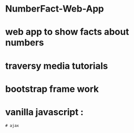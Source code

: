 # NumberFact-Web-App

 # web app to show facts about numbers
 # traversy media tutorials
 # bootstrap frame work
 # vanilla javascript :
    # ajax 
